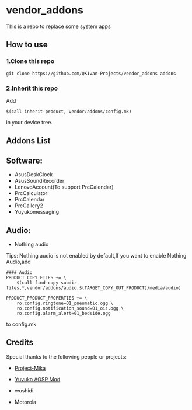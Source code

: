 # vendor_addons

This is a repo to replace some system apps

## How to use

### 1.Clone this repo

```
git clone https://github.com/QKIvan-Projects/vendor_addons addons
```

### 2.Inherit this repo

Add
```
$(call inherit-product, vendor/addons/config.mk)
```
in your device tree.
## Addons List

## Software:

- AsusDeskClock 
- AsusSoundRecorder 
- LenovoAccount(To support PrcCalendar)
- PrcCalculator
- PrcCalendar
- PrcGallery2
- Yuyukomessaging

## Audio:

- Nothing audio

Tips: Nothing audio is not enabled by default,If you want to enable Nothing Audio,add

```
#### Audio
PRODUCT_COPY_FILES += \
    $(call find-copy-subdir-files,*,vendor/addons/audio,$(TARGET_COPY_OUT_PRODUCT)/media/audio)

PRODUCT_PRODUCT_PROPERTIES += \
    ro.config.ringtone=01_pneumatic.ogg \
    ro.config.notification_sound=01_oi!.ogg \
    ro.config.alarm_alert=01_bedside.ogg
```

to config.mk

## Credits

Special thanks to the following people or projects:

- [Project-Mika](https://github.com/Project-Mika)

- [Yuyuko AOSP Mod](https://github.com/YuyukoAOSPMod)

- wushidi

- Motorola


